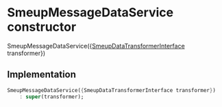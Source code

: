 


# SmeupMessageDataService constructor







SmeupMessageDataService({[SmeupDataTransformerInterface](../../smeup_services_transformers_smeup_data_transformer_interface/SmeupDataTransformerInterface-class.md) transformer})





## Implementation

```dart
SmeupMessageDataService({SmeupDataTransformerInterface transformer})
    : super(transformer);
```







